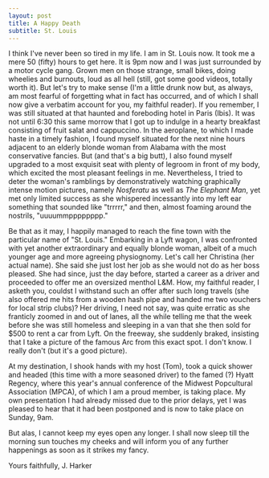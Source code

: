 ```yaml
---
layout: post
title: A Happy Death
subtitle: St. Louis
---
```


I think I've never been so tired in my life. I am in St. Louis now. It took me a mere 50 (fifty) hours to get here. It is 9pm now and I was just surrounded by a motor cycle gang. Grown men on those strange, small bikes, doing wheelies and burnouts, loud as all hell (still, got some good videos, totally worth it). But let's try to make sense (I'm a little drunk now but, as always, am most fearful of forgetting what in fact has occurred, and of which I shall now give a verbatim account for you, my faithful reader). If you remember, I was still situated at that haunted and foreboding hotel in Paris (Ibis). It was not until 6:30 this same morrow that I got up to indulge in a hearty breakfast consisting of fruit salat and cappuccino. In the aeroplane, to which I made haste in a timely fashion, I found myself situated for the next nine hours adjacent to an elderly blonde woman from Alabama with the most conservative fancies. But (and that's a big butt), I also found myself upgraded to a most exquisit seat with plenty of legroom in front of my body, which excited the most pleasant feelings in me. Nevertheless, I tried to deter the woman's ramblings by demonstratively watching graphically intense motion pictures, namely *Nosferatu* as well as *The Elephant Man*, yet met only limited success as she whispered incessantly into my left ear something that sounded like "trrrrr," and then, almost foaming around the nostrils, "uuuummpppppppp."

Be that as it may, I happily managed to reach the fine town with the particular name of "St. Louis." Embarking in a Lyft wagon, I was confronted with yet another extraordinary and equally blonde woman, albeit of a much younger age and more agreeing physiognomy. Let's call her Christina (her actual name). She said she just lost her job as she would not do as her boss pleased. She had since, just the day before, started a career as a driver and proceeded to offer me an oversized menthol L&M. How, my faithful reader, I asketh you, couldst I withstand such an offer after such long travels (she also offered me hits from a wooden hash pipe and handed me two vouchers for local strip clubs)? Her driving, I need not say, was quite erratic as she franticly zoomed in and out of lanes, all the while telling me that the week before she was still homeless and sleeping in a van that she then sold for $500 to rent a car from Lyft. On the freeway, she suddenly braked, insisting that I take a picture of the famous Arc from this exact spot. I don't know. I really don't (but it's a good picture).

At my destination, I shook hands with my host (Tom), took a quick shower and headed (this time with a more seasoned driver) to the famed (?) Hyatt Regency, where this year's annual conference of the Midwest Popcultural Association (MPCA), of which I am a proud member, is taking place. My own presentation I had already missed due to the prior delays, yet I was pleased to hear that it had been postponed and is now to take place on Sunday, 9am.

But alas, I cannot keep my eyes open any longer. I shall now sleep till the morning sun touches my cheeks and will inform you of any further happenings as soon as it strikes my fancy.

Yours faithfully,
J. Harker
